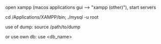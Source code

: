 open xampp (macos applications gui --> "xampp (other)"), start servers

cd /Applications/XAMPP/bin; ./mysql -u root

use of dump:
source /path/to/dump

or use own db:
use <db_name>
